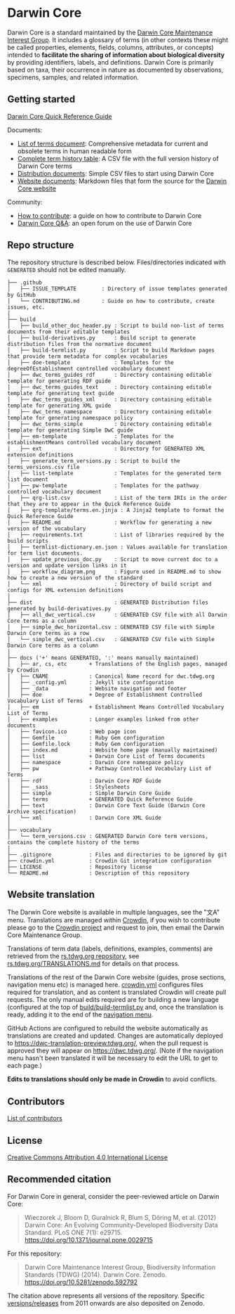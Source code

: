 # Darwin Core

Darwin Core is a standard maintained by the [Darwin Core Maintenance Interest Group](https://www.tdwg.org/standards/dwc/#maintenance%20group). It includes a glossary of terms (in other contexts these might be called properties, elements, fields, columns, attributes, or concepts) intended to **facilitate the sharing of information about biological diversity** by providing identifiers, labels, and definitions. Darwin Core is primarily based on taxa, their occurrence in nature as documented by observations, specimens, samples, and related information.

## Getting started

[Darwin Core Quick Reference Guide](https://dwc.tdwg.org/terms/)

Documents:

- [List of terms document](https://dwc.tdwg.org/list/): Comprehensive metadata for current and obsolete terms in human readable form
- [Complete term history table](vocabulary/term_versions.csv): A CSV file with the full version history of Darwin Core terms
- [Distribution documents](dist/): Simple CSV files to start using Darwin Core
- [Website documents](docs/): Markdown files that form the source for the [Darwin Core website](https://dwc.tdwg.org/)

Community:

- [How to contribute](.github/CONTRIBUTING.md): a guide on how to contribute to Darwin Core
- [Darwin Core Q&A](https://github.com/tdwg/dwc-qa): an open forum on the use of Darwin Core

## Repo structure

The repository structure is described below. Files/directories indicated with `GENERATED` should not be edited manually.

```
├── .github
│   ├── ISSUE_TEMPLATE        : Directory of issue templates generated by GitHub
│   └── CONTRIBUTING.md       : Guide on how to contribute, create issues, etc.
│
├── build
│   ├── build_other_doc_header.py : Script to build non-list of terms documents from their editable templates
│   ├── build-derivatives.py      : Build script to generate distribution files from the normative document
│   ├── build-termlist.py         : Script to build Markdown pages that provide term metadata for complex vocabularies
│   ├── doe-template              : Templates for the degreeOfEstablishment controlled vocabulary document
│   ├── dwc_terms_guides_rdf      : Directory containing editable template for generating RDF guide
│   ├── dwc_terms_guides_text     : Directory containing editable template for generating text guide
│   ├── dwc_terms_guides_xml      : Directory containing editable template for generating XML guide
│   ├── dwc_terms_namespace       : Directory containing editable template for generating namespace policy
│   ├── dwc_terms_simple          : Directory containing editable template for generating Simple DwC guide
│   ├── em-template               : Templates for the establishmentMeans controlled vocabulary document
│   ├── ext                       : Directory for GENERATED XML extension definitions
│   ├── generate_term_versions.py : Script to build the terms_versions.csv file
│   ├── list-template             : Templates for the generated term list document
│   ├── pw-template               : Templates for the pathway controlled vocabulary document
│   ├── qrg-list.csv              : List of the term IRIs in the order that they are to appear in the Quick Reference Guide
│   ├── qrg-template/terms.en.jinja : A Jinja2 template to format the Quick Reference Guide
│   ├── README.md                 : Workflow for generating a new version of the vocabulary
│   ├── requirements.txt          : List of libraries required by the build scripts
│   ├── termlist-dictionary.en.json : Values available for translation for term list documents.
│   ├── update_previous_doc.py    : Script to move current doc to a version and update version links in it
│   ├── workflow_diagram.png      : Figure used in README.md to show how to create a new version of the standard
│   └── xml                       : Directory of build script and configs for XML extension definitions
│
├── dist                          : GENERATED Distribution files generated by build-derivatives.py
│   ├── all_dwc_vertical.csv      : GENERATED CSV file with all Darwin Core terms as a column
│   ├── simple_dwc_horizontal.csv : GENERATED CSV file with Simple Darwin Core terms as a row
│   └── simple_dwc_vertical.csv   : GENERATED CSV file with Simple Darwin Core terms as a column
│
├── docs ('+' means GENERATED, ':' means manually maintained)
│   ├── ar, cs, etc       + Translations of the English pages, managed by Crowdin
│   ├── CNAME             : Canonical Name record for dwc.tdwg.org
│   ├── _config.yml       : Jekyll site configuration
│   ├── _data             : Website navigation and footer
│   ├── doe               + Degree of Establishment Controlled Vocabulary List of Terms
│   ├── em                + Establishment Means Controlled Vocabulary List of Terms
│   ├── examples          : Longer examples linked from other documents
│   ├── favicon.ico       : Web page icon
│   ├── Gemfile           : Ruby Gem configuration
│   ├── Gemfile.lock      : Ruby Gem configuration
│   ├── index.md          : Website home page (manually maintained)
│   ├── list              + Darwin Core List of Terms documents
│   ├── namespace         : Darwin Core namespace policy
│   ├── pw                + Pathway Controlled Vocabulary List of Terms
│   ├── rdf               : Darwin Core RDF Guide
│   ├── _sass             : Stylesheets
│   ├── simple            : Simple Darwin Core Guide
│   ├── terms             + GENERATED Quick Reference Guide
│   ├── text              : Darwin Core Text Guide (Darwin Core Archive specification)
│   └── xml               : Darwin Core XML Guide
│
├── vocabulary
│   └── term_versions.csv : GENERATED Darwin Core term versions, contains the complete history of the terms
│
├── .gitignore            : Files and directories to be ignored by git
├── crowdin.yml           : Crowdin Git integration configuration
├── LICENSE               : Repository license
└── README.md             : Description of this repository
```

## Website translation

The Darwin Core website is available in multiple languages, see the "文A" menu.  Translations are managed within [Crowdin](https://crowdin.com/project/darwin-core), if you wish to contribute please go to the [Crowdin project](https://crowdin.com/project/darwin-core) and request to join, then email the Darwin Core Maintenance Group.

Translations of term data (labels, definitions, examples, comments) are retrieved from the [rs.tdwg.org repository](https://github.com/tdwg/rs.tdwg.org), see [rs.tdwg.org/TRANSLATIONS.md](https://github.com/tdwg/rs.tdwg.org/blob/master/TRANSLATIONS.md) for details on that process.

Translations of the rest of the Darwin Core website (guides, prose sections, navigation menu etc) is managed here.  [crowdin.yml](crowdin.yml) configures files required for translation, and as content is translated Crowdin will create pull requests.  The only manual edits required are for building a new language (configured at the top of [build/build-termlist.py](build/build-termlist.py) and, once the translation is ready, adding it to the end of the [navigation menu](docs/_data/navigation.json).

GitHub Actions are configured to rebuild the website automatically as translations are created and updated.  Changes are automatically deployed to https://dwc-translation-preview.tdwg.org/, when the pull request is approved they will appear on https://dwc.tdwg.org/.  (Note if the navigation menu hasn't been translated it will be necessary to edit the URL to get to each page.)

**Edits to translations should only be made in Crowdin** to avoid conflicts.

## Contributors

[List of contributors](https://github.com/tdwg/dwc/contributors)

## License

[Creative Commons Attribution 4.0 International License](http://creativecommons.org/licenses/by/4.0/)

## Recommended citation

For Darwin Core in general, consider the peer-reviewed article on Darwin Core:

> Wieczorek J, Bloom D, Guralnick R, Blum S, Döring M, et al. (2012) Darwin Core: An Evolving Community-Developed Biodiversity Data Standard. PLoS ONE 7(1): e29715. https://doi.org/10.1371/journal.pone.0029715

For this repository:

> Darwin Core Maintenance Interest Group, Biodiversity Information Standards (TDWG) (2014). Darwin Core. Zenodo. https://doi.org/10.5281/zenodo.592792

The citation above represents all versions of the repository. Specific [versions/releases](https://github.com/tdwg/dwc/releases) from 2011 onwards are also deposited on Zenodo.
